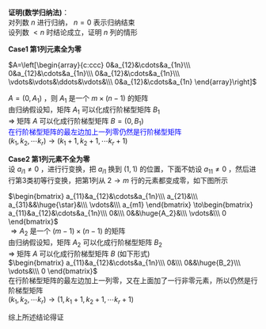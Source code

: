 **证明(数学归纳法)**：  
对列数 $n$ 进行归纳， $n=0$ 表示归纳结束  
设列数 $<n$ 时结论成立，证明 $n$ 列的情形  
  
**Case1 第1列元素全为零**  
  
 $A=\left[\begin{array}{c:ccc}  
0&a_{12}&\cdots&a_{1n}\\\   
0&a_{12}&\cdots&a_{1n}\\\   
0&a_{12}&\cdots&a_{1n}\\\   
\vdots&\vdots&\ddots&\vdots&\\\   
0&a_{12}&\cdots&a_{1n}  
\end{array}\right]$   
  
 $A=(0,A_1)$ ，则 $A_1$ 是一个 $m\times(n-1)$ 的矩阵  
由归纳假设知，矩阵 $A_1$ 可以化成行阶梯型矩阵 $B_1$   
 $\Rightarrow$ 矩阵 $A$ 可以化成行阶梯型矩阵 $B=(0,B_1)$   
<font color=blue>在行阶梯型矩阵的最左边加上一列零仍然是行阶梯型矩阵</font>  
 $(k_1,k_2,\cdots k_r)\to(k_1+1,k_2+1,\cdots k_r+1)$   
  
**Case2 第1列元素不全为零**  
设 $a_{i1}\neq0$ ，进行行变换，把 $a_{i1}$ 换到 $(1,1)$ 的位置，下面不妨设 $a_{11}\neq0$ ，然后进行第3类初等行变换，把第1列从 $2\to m$ 行的元素都变成零，如下图所示  
  
 $\begin{bmatrix}  
a_{11}&a_{12}&\cdots&a_{1n}\\\   
a_{21}&\\\   
a_{31}&&\huge{\star}&\\\   
\vdots&\\\   
a_{m1}  
\end{bmatrix}  
\to\begin{bmatrix}  
a_{11}&a_{12}&\cdots&a_{1n}\\\   
0&\\\   
0&&\huge{A_2}&\\\   
\vdots&\\\   
0  
\end{bmatrix}$   
 $\Rightarrow A_2$ 是一个 $(m-1)\times(n-1)$ 的矩阵  
由归纳假设知，矩阵 $A_2$ 可以化成行阶梯型矩阵 $B_2$   
 $\Rightarrow$ 矩阵 $A$ 可以化成行阶梯型矩阵 $B$ (如下形式)  
 $\begin{bmatrix}  
a_{11}&a_{12}&\cdots&a_{1n}\\\   
0&\\\   
0&&\huge{B_2}\\\   
\vdots&\\\   
0  
\end{bmatrix}$   
在行阶梯型矩阵的最左边加上一列零，又在上面加了一行非零元素，所以仍然是行阶梯型矩阵  
 $(k_1,k_2,\cdots k_r)\to  
(1,k_1+1,k_2+1,\cdots k_r+1)$   
  
综上所述结论得证  

